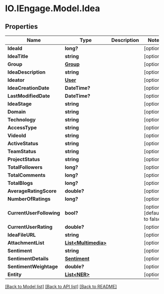 # IO.IEngage.Model.Idea
## Properties

Name | Type | Description | Notes
------------ | ------------- | ------------- | -------------
**IdeaId** | **long?** |  | [optional] 
**IdeaTitle** | **string** |  | [optional] 
**Group** | [**Group**](Group.md) |  | [optional] 
**IdeaDescription** | **string** |  | [optional] 
**Ideator** | [**User**](User.md) |  | [optional] 
**IdeaCreationDate** | **DateTime?** |  | [optional] 
**LastModifiedDate** | **DateTime?** |  | [optional] 
**IdeaStage** | **string** |  | [optional] 
**Domain** | **string** |  | [optional] 
**Technology** | **string** |  | [optional] 
**AccessType** | **string** |  | [optional] 
**VideoId** | **string** |  | [optional] 
**ActiveStatus** | **string** |  | [optional] 
**TeamStatus** | **string** |  | [optional] 
**ProjectStatus** | **string** |  | [optional] 
**TotalFollowers** | **long?** |  | [optional] 
**TotalComments** | **long?** |  | [optional] 
**TotalBlogs** | **long?** |  | [optional] 
**AverageRatingScore** | **double?** |  | [optional] 
**NumberOfRatings** | **long?** |  | [optional] 
**CurrentUserFollowing** | **bool?** |  | [optional] [default to false]
**CurrentUserRating** | **double?** |  | [optional] 
**IdeaFileURL** | **string** |  | [optional] 
**AttachmentList** | [**List&lt;Multimedia&gt;**](Multimedia.md) |  | [optional] 
**Sentiment** | **string** |  | [optional] 
**SentimentDetails** | [**Sentiment**](Sentiment.md) |  | [optional] 
**SentimentWeightage** | **double?** |  | [optional] 
**Entity** | [**List&lt;NER&gt;**](NER.md) |  | [optional] 

[[Back to Model list]](../README.md#documentation-for-models) [[Back to API list]](../README.md#documentation-for-api-endpoints) [[Back to README]](../README.md)

